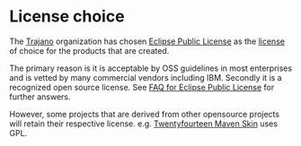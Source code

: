 License choice
==============

The [Trajano][] organization has chosen [Eclipse Public License][] as the
[license][] of choice for the products that are created.

The primary reason is it is acceptable by OSS guidelines in most enterprises
and is vetted by many commercial vendors including IBM.  Secondly it is a
recognized open source license.  See [FAQ for Eclipse Public License][1] for
further answers.

However, some projects that are derived from other opensource projects will
retain their respective license. e.g. [Twentyfourteen Maven Skin][2] uses GPL.

[Trajano]: http://www.trajano.net/
[1]: https://www.eclipse.org/legal/eplfaq.php
[2]: http://site.trajano.net/twentyfourteen-maven-skin/
[License]: ./license.html
[Eclipse Public License]: http://www.eclipse.org/legal/epl-v10.html
